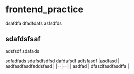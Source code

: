 # frontend_practice

dsafdfa dfadfdafs
asfsdfds 
## sdafdsfsaf 
adsfsdf
sdafads

sdfadfads
sdafsdfsdfsd
dafdsfsdf
adfsfasdf
|asdfasd  | asdfasdfasdfsddsfasd |
|--|--|
| asdfad | dfasdfasdfasdffa |
